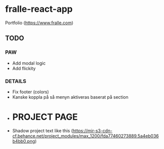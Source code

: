 # fralle-react-app
Portfolio (https://www.fralle.com)

## TODO

### PAW
- Add modal logic
- Add flickity

### DETAILS
- Fix footer (colors)
- Kanske koppla på så menyn aktiveras baserat på section

* # PROJECT PAGE
* Shadow project text like this (https://mir-s3-cdn-cf.behance.net/project_modules/max_1200/fda77460273889.5a4eb036b4bb0.png)